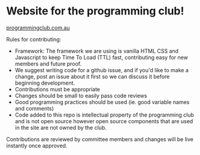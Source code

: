 # Website for the programming club!

[programmingclub.com.au](programmingclub.com.au)

Rules for contributing:

* Framework: The framework we are using is vanilla HTML CSS and Javascript to keep Time To Load (TTL) fast, contributing easy for new members and future proof.
* We suggest writing code for a github issue, and if you'd like to make a change, post an issue about it first so we can discuss it before beginning development.
* Contributions must be appropriate
* Changes should be small to easily pass code reviews
* Good programming practices should be used (ie. good variable names and comments)
* Code added to this repo is intellectual property of the programming club and is not open source however open source components that are used in the site are not owned by the club.

Contributions are reviewed by committee members and changes will be live instantly once approved.
